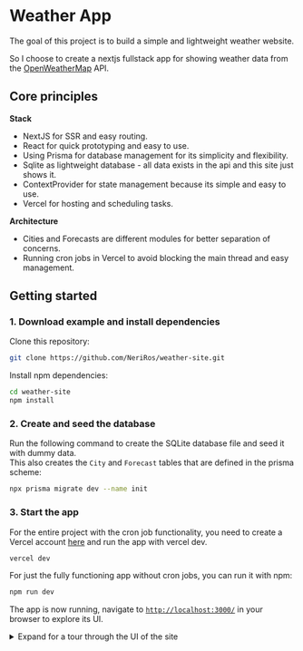 # Weather App

The goal of this project is to build a simple and lightweight weather website.

So I choose to create a nextjs fullstack app for showing weather data from
the [OpenWeatherMap](https://openweathermap.org/) API.

## Core principles

**Stack**

- NextJS for SSR and easy routing.
- React for quick prototyping and easy to use.
- Using Prisma for database management for its simplicity and flexibility.
- Sqlite as lightweight database - all data exists in the api and this site just shows it.
- ContextProvider for state management because its simple and easy to use.
- Vercel for hosting and scheduling tasks.

**Architecture**

- Cities and Forecasts are different modules for better separation of concerns.
- Running cron jobs in Vercel to avoid blocking the main thread and easy management.

## Getting started

### 1. Download example and install dependencies

Clone this repository:

```bash
git clone https://github.com/NeriRos/weather-site.git
``` 

Install npm dependencies:

```bash
cd weather-site
npm install
```

### 2. Create and seed the database

Run the following command to create the SQLite database file and seed it with dummy data. \
This also creates the `City` and `Forecast` tables that are defined in the prisma scheme:

```bash
npx prisma migrate dev --name init
```

### 3. Start the app

For the entire project with the cron job functionality, you need to create a Vercel
account [here](https://vercel.com/signup) and
run the app with vercel dev.

```bash
vercel dev
```

For just the fully functioning app without cron jobs, you can run it with npm:

```bash
npm run dev
```

The app is now running, navigate to [`http://localhost:3000/`](http://localhost:3000/) in your
browser to explore its UI.

<details><summary>Expand for a tour through the UI of the site</summary>

### 1. Home page

coming soon...

</details>